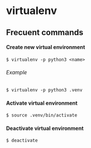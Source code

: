 # virtualenv

## Frecuent commands

#### Create new virtual environment
```
$ virtualenv -p python3 <name>
```

###### Example
```
$ virtualenv -p python3 .venv
```

#### Activate virtual environment
```
$ source .venv/bin/activate
```

#### Deactivate virtual environment
```
$ deactivate
```
